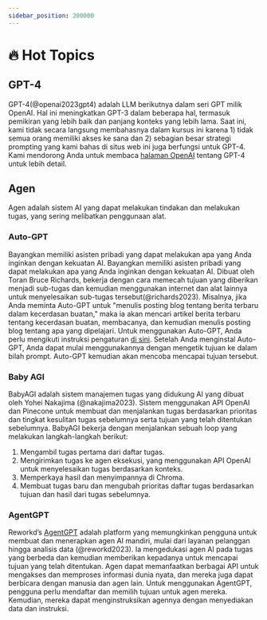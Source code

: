 ```yaml
---
sidebar_position: 200000
---
```


# 🔥 Hot Topics

## GPT-4

GPT-4(@openai2023gpt4) adalah LLM berikutnya dalam seri GPT milik OpenAI. Hal ini meningkatkan GPT-3 dalam beberapa hal, termasuk pemikiran yang lebih baik dan panjang konteks yang lebih lama. Saat ini, kami tidak secara langsung membahasnya dalam kursus ini karena 1) tidak semua orang memiliki akses ke sana dan 2) sebagian besar strategi prompting yang kami bahas di situs web ini juga berfungsi untuk GPT-4. Kami mendorong Anda untuk membaca [halaman OpenAI](https://openai.com/research/gpt-4) tentang GPT-4 untuk lebih detail.

## Agen

Agen adalah sistem AI yang dapat melakukan tindakan dan melakukan tugas, yang sering melibatkan penggunaan alat.

### Auto-GPT
Bayangkan memiliki asisten pribadi yang dapat melakukan apa yang Anda inginkan dengan kekuatan AI. Bayangkan memiliki asisten pribadi yang dapat melakukan apa yang Anda inginkan dengan kekuatan AI. Dibuat oleh Toran Bruce Richards, bekerja dengan cara memecah tujuan yang diberikan menjadi sub-tugas dan kemudian menggunakan internet dan alat lainnya untuk menyelesaikan sub-tugas tersebut(@richards2023). Misalnya, jika Anda meminta Auto-GPT untuk "menulis posting blog tentang berita terbaru dalam kecerdasan buatan," maka ia akan mencari artikel berita terbaru tentang kecerdasan buatan, membacanya, dan kemudian menulis posting blog tentang apa yang dipelajari. Untuk menggunakan Auto-GPT, Anda perlu mengikuti instruksi pengaturan [di sini](https://significant-gravitas.github.io/Auto-GPT/setup/). Setelah Anda menginstal Auto-GPT, Anda dapat mulai menggunakannya dengan mengetik tujuan ke dalam bilah prompt. Auto-GPT kemudian akan mencoba mencapai tujuan tersebut.

### Baby AGI
BabyAGI adalah sistem manajemen tugas yang didukung AI yang dibuat oleh Yohei Nakajima (@nakajima2023). Sistem menggunakan API OpenAI dan Pinecone untuk membuat dan menjalankan tugas berdasarkan prioritas dan tingkat kesulitan tugas sebelumnya serta tujuan yang telah ditentukan sebelumnya. BabyAGI bekerja dengan menjalankan sebuah loop yang melakukan langkah-langkah berikut:
1. Mengambil tugas pertama dari daftar tugas.
2. Mengirimkan tugas ke agen eksekusi, yang menggunakan API OpenAI untuk menyelesaikan tugas berdasarkan konteks.
3. Memperkaya hasil dan menyimpannya di Chroma.
4. Membuat tugas baru dan mengubah prioritas daftar tugas berdasarkan tujuan dan hasil dari tugas sebelumnya.

### AgentGPT
Reworkd’s [AgentGPT](https://agentgpt.reworkd.ai/) adalah platform yang memungkinkan pengguna untuk membuat dan menerapkan agen AI mandiri, mulai dari layanan pelanggan hingga analisis data (@reworkd2023). Ia mengedukasi agen AI pada tugas yang berbeda dan kemudian memberikan kepadanya untuk mencapai tujuan yang telah ditentukan. Agen dapat memanfaatkan berbagai API untuk mengakses dan memproses informasi dunia nyata, dan mereka juga dapat berbicara dengan manusia dan agen lain. Untuk menggunakan AgentGPT, pengguna perlu mendaftar dan memilih tujuan untuk agen mereka. Kemudian, mereka dapat menginstruksikan agennya dengan menyediakan data dan instruksi.
